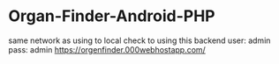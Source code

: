 # Organ-Finder-Android-PHP 
same network as using to local
check to using this backend 
user: admin 
pass: admin
https://orgenfinder.000webhostapp.com/

